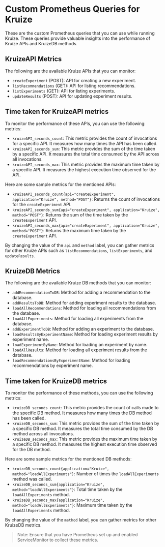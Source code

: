 # Custom Prometheus Queries for Kruize

These are the custom Prometheus queries that you can use while running Kruize. These queries provide valuable insights into the performance of Kruize APIs and KruizeDB methods.

## KruizeAPI Metrics

The following are the available Kruize APIs that you can monitor:

- `createExperiment` (POST): API for creating a new experiment.
- `listRecommendations` (GET): API for listing recommendations.
- `listExperiments` (GET): API for listing experiments.
- `updateResults` (POST): API for updating experiment results.

## Time taken for KruizeAPI metrics

To monitor the performance of these APIs, you can use the following metrics:

- `kruizeAPI_seconds_count`: This metric provides the count of invocations for a specific API. It measures how many times the API has been called.
- `kruizeAPI_seconds_sum`: This metric provides the sum of the time taken by a specific API. It measures the total time consumed by the API across all invocations.
- `kruizeAPI_seconds_max`: This metric provides the maximum time taken by a specific API. It measures the highest execution time observed for the API.

Here are some sample metrics for the mentioned APIs:

- `kruizeAPI_seconds_count{api="createExperiment", application="Kruize", method="POST"}`: Returns the count of invocations for the `createExperiment` API.
- `kruizeAPI_seconds_sum{api="createExperiment", application="Kruize", method="POST"}`: Returns the sum of the time taken by the `createExperiment` API.
- `kruizeAPI_seconds_max{api="createExperiment", application="Kruize", method="POST"}`: Returns the maximum time taken by the `createExperiment` API.

By changing the value of the `api` and `method` label, you can gather metrics for other Kruize APIs such as `listRecommendations`, `listExperiments`, and `updateResults`.


## KruizeDB Metrics

The following are the available Kruize DB methods that you can monitor:

- `addRecommendationToDB`: Method for adding a recommendation to the database.
- `addResultsToDB`: Method for adding experiment results to the database.
- `loadAllRecommendations`: Method for loading all recommendations from the database.
- `loadAllExperiments`: Method for loading all experiments from the database.
- `addExperimentToDB`: Method for adding an experiment to the database.
- `loadResultsByExperimentName`: Method for loading experiment results by experiment name.
- `loadExperimentByName`: Method for loading an experiment by name.
- `loadAllResults`: Method for loading all experiment results from the database.
- `loadRecommendationsByExperimentName`: Method for loading recommendations by experiment name.

## Time taken for KruizeDB metrics

To monitor the performance of these methods, you can use the following metrics:

- `kruizeDB_seconds_count`: This metric provides the count of calls made to the specific DB method. It measures how many times the DB method has been called.
- `kruizeDB_seconds_sum`: This metric provides the sum of the time taken by a specific DB method. It measures the total time consumed by the DB method across all invocations.
- `kruizeDB_seconds_max`: This metric provides the maximum time taken by a specific DB method. It measures the highest execution time observed for the DB method.

Here are some sample metrics for the mentioned DB methods:

- `kruizeDB_seconds_count{application="Kruize", method="loadAllExperiments"}`: Number of times the `loadAllExperiments` method was called.
- `kruizeDB_seconds_sum{application="Kruize", method="loadAllExperiments"}`: Total time taken by the `loadAllExperiments` method.
- `kruizeDB_seconds_max{application="Kruize", method="loadAllExperiments"}`: Maximum time taken by the `loadAllExperiments` method.

By changing the value of the `method` label, you can gather metrics for other KruizeDB metrics.

> Note: Ensure that you have Prometheus set up and enabled ServiceMonitor to collect these metrics.
